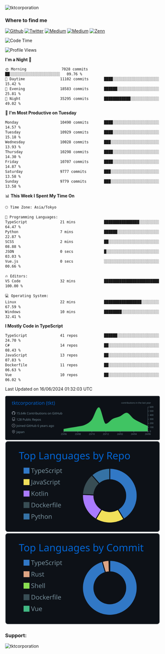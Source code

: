 <p align="left"> <img src="https://komarev.com/ghpvc/?username=tktcorporation&label=Profile%20views&color=0e75b6&style=flat" alt="tktcorporation" /> </p>

<h3>Where to find me</h3>
<p>
<a href="https://github.com/tktcorporation" target="_blank"><img alt="Github" src="https://img.shields.io/badge/GitHub-%2312100E.svg?&style=for-the-badge&logo=Github&logoColor=white" /></a>
<a href="https://twitter.com/tktcorporation" target="_blank"><img alt="Twitter" src="https://img.shields.io/badge/twitter-%231DA1F2.svg?&style=for-the-badge&logo=twitter&logoColor=white" /></a>
<a href="https://www.linkedin.com/in/tktcorporation" target="_blank"><img alt="Medium" src="https://img.shields.io/badge/linkdin-0a66c2.svg?&style=for-the-badge&logo=linkedin&logoColor=white" /></a>
<a href="https://qiita.com/tktcorporation" target="_blank"><img alt="Medium" src="https://img.shields.io/badge/qiita-55C500.svg?&style=for-the-badge&logo=qiita&logoColor=white" /></a>
<a href="https://zenn.dev/tktcorporation" target="_blank"><img alt="Zenn" src="https://img.shields.io/badge/Zenn-3EA8FF.svg?&style=for-the-badge&logo=Zenn&logoColor=white" /></a>
</p>
  
<!--START_SECTION:waka-->
![Code Time](http://img.shields.io/badge/Code%20Time-1%2C568%20hrs%209%20mins-blue)

![Profile Views](http://img.shields.io/badge/Profile%20Views-0-blue)

**I'm a Night 🦉** 

```text
🌞 Morning                7028 commits        ██░░░░░░░░░░░░░░░░░░░░░░░   09.76 % 
🌆 Daytime                11102 commits       ████░░░░░░░░░░░░░░░░░░░░░   15.42 % 
🌃 Evening                18583 commits       ██████░░░░░░░░░░░░░░░░░░░   25.81 % 
🌙 Night                  35295 commits       ████████████░░░░░░░░░░░░░   49.02 % 
```
📅 **I'm Most Productive on Tuesday** 

```text
Monday                   10490 commits       ████░░░░░░░░░░░░░░░░░░░░░   14.57 % 
Tuesday                  10929 commits       ████░░░░░░░░░░░░░░░░░░░░░   15.18 % 
Wednesday                10028 commits       ███░░░░░░░░░░░░░░░░░░░░░░   13.93 % 
Thursday                 10298 commits       ████░░░░░░░░░░░░░░░░░░░░░   14.30 % 
Friday                   10707 commits       ████░░░░░░░░░░░░░░░░░░░░░   14.87 % 
Saturday                 9777 commits        ███░░░░░░░░░░░░░░░░░░░░░░   13.58 % 
Sunday                   9779 commits        ███░░░░░░░░░░░░░░░░░░░░░░   13.58 % 
```


📊 **This Week I Spent My Time On** 

```text
🕑︎ Time Zone: Asia/Tokyo

💬 Programming Languages: 
TypeScript               21 mins             ████████████████░░░░░░░░░   64.47 % 
Python                   7 mins              ██████░░░░░░░░░░░░░░░░░░░   22.87 % 
SCSS                     2 mins              ██░░░░░░░░░░░░░░░░░░░░░░░   08.88 % 
JSON                     0 secs              █░░░░░░░░░░░░░░░░░░░░░░░░   03.03 % 
Vue.js                   0 secs              ░░░░░░░░░░░░░░░░░░░░░░░░░   00.66 % 

🔥 Editors: 
VS Code                  32 mins             █████████████████████████   100.00 % 

💻 Operating System: 
Linux                    22 mins             █████████████████░░░░░░░░   67.59 % 
Windows                  10 mins             ████████░░░░░░░░░░░░░░░░░   32.41 % 
```

**I Mostly Code in TypeScript** 

```text
TypeScript               41 repos            ██████░░░░░░░░░░░░░░░░░░░   24.70 % 
C#                       14 repos            ██░░░░░░░░░░░░░░░░░░░░░░░   08.43 % 
JavaScript               13 repos            ██░░░░░░░░░░░░░░░░░░░░░░░   07.83 % 
Dockerfile               11 repos            ██░░░░░░░░░░░░░░░░░░░░░░░   06.63 % 
Vue                      10 repos            ██░░░░░░░░░░░░░░░░░░░░░░░   06.02 % 
```




 Last Updated on 16/06/2024 01:32:03 UTC
<!--END_SECTION:waka-->

[![](https://raw.githubusercontent.com/tktcorporation/tktcorporation/master/profile-summary-card-output/github_dark/0-profile-details.svg)](https://github.com/vn7n24fzkq/github-profile-summary-cards)
[![](https://raw.githubusercontent.com/tktcorporation/tktcorporation/master/profile-summary-card-output/github_dark/1-repos-per-language.svg)](https://github.com/vn7n24fzkq/github-profile-summary-cards) [![](https://raw.githubusercontent.com/tktcorporation/tktcorporation/master/profile-summary-card-output/github_dark/2-most-commit-language.svg)](https://github.com/vn7n24fzkq/github-profile-summary-cards)

<h3 align="left">Support:</h3>
<p><a href="https://www.buymeacoffee.com/tktcorporation"> <img align="left" src="https://cdn.buymeacoffee.com/buttons/v2/default-yellow.png" height="50" width="210" alt="tktcorporation" /></a></p><br><br>
